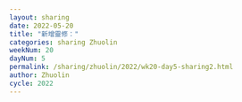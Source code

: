 ```yaml
---
layout: sharing
date: 2022-05-20
title: "新增靈修："
categories: sharing Zhuolin
weekNum: 20
dayNum: 5
permalink: /sharing/zhuolin/2022/wk20-day5-sharing2.html
author: Zhuolin
cycle: 2022
---  
```

